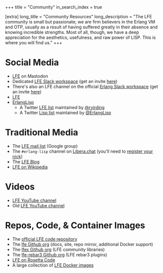 +++
title = "Community"
in_search_index = true

[extra]
long_title = "Community Resources"
long_description = "The LFE community is small but passionate; we are firm believers in the Erlang VM and OTP, usually as a result of having suffered greatly in their absence and knowing incredible strengths. Most of all, though, we have a deep appreciation for the aesthetics, usefulness, and raw power of LISP. This is where you will find us."
+++

# Social Media

* <i class="fab fa-mastodon"></i> [LFE](https://fosstodon.org/web/@lfe) on Mastodon
* <i class="fab fa-slack fa-1x"></i> Dedicated [LFE Slack workspace](https://lfe.slack.com/) (get an invite [here](https://erlef.org/slack-invite/lfe))
* <i class="fab fa-slack fa-1x"></i> There's also an LFE channel on the official [Erlang Slack workspace](https://erlanger.slack.com) (get an invite [here](https://erlef.org/slack-invite/erlanger))
* <i class="fab fa-linkedin fa-1x"></i> [LFE](https://www.linkedin.com/groups/5175516/)
* <i class="fab fa-twitter fa-1x"></i> [ErlangLisp](https://twitter.com/ErlangLisp)
  * A Twitter [LFE list](https://twitter.com/i/lists/187981555) maintained by [@rvirding](https://twitter.com/rvirding)
  * A Twitter [Lisp list](https://twitter.com/i/lists/102271198) maintained by [@ErlangLisp](https://twitter.com/ErlangLisp)

# Traditional Media

* <i class="fas fa-envelope fa-1x"></i> The [LFE mail list](http://groups.google.com/group/lisp-flavoured-erlang) (Google group)
* <i class="fas fa-hashtag fa-1x"></i> The `#erlang-lisp` channel on [Libera.chat](https://web.libera.chat/) (you'll need to [register your nick](https://libera.chat/guides/registration))
* <i class="fas fa-blog fa-1x"></i> The [LFE Blog](https://blog.lfe.io)
* <i class="fab fa-wikipedia-w fa-1x"></i> [LFE on Wikipedia](https://en.wikipedia.org/wiki/LFE_(programming_language))

# Videos

* <i class="fab fa-youtube fa-1x"></i> [LFE YouTube channel](https://www.youtube.com/channel/UCagyRA_kj8wCrfd-PLd5MaA/playlists)
* <i class="fab fa-youtube fa-1x"></i> Old [LFE YouTube channel](https://www.youtube.com/channel/UCrHLs2pNgg6DMsJXOiiBLcg/playlists)

# Repos, Code, & Container Images

* <i class="fab fa-github fa-1x"></i> The [official LFE code repository](https://github.com/rvirding/lfe)
* <i class="fab fa-github fa-1x"></i> The [lfe Github org](https://github.com/lfe) (docs, site, repo mirror, additional Docker support)
* <i class="fab fa-github fa-1x"></i> The [lfex Github org](https://github.com/lfex) (LFE community libraries)
* <i class="fab fa-github fa-1x"></i> The [lfe-rebar3 Github org](https://github.com/lfe-rebar3) (LFE rebar3 plugins)
* <i class="fas fa-edit fa-1x"></i>  [LFE on Rosetta Code](http://rosettacode.org/wiki/Category:LFE)
* <i class="fab fa-docker fa-1x"></i> A large collection of [LFE Docker images](https://hub.docker.com/u/lfex/)
